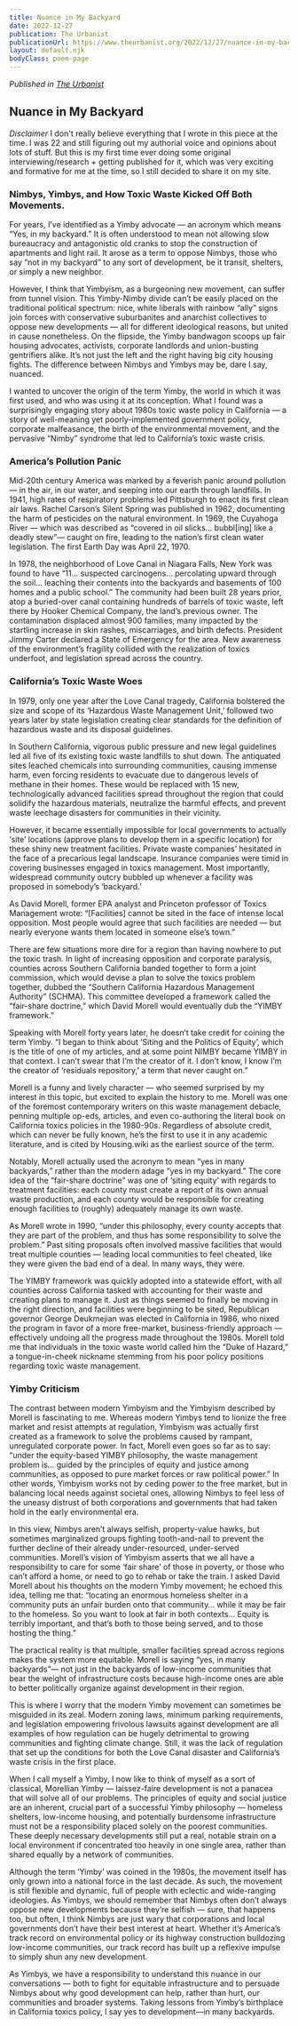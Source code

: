 ```yaml
---
title: Nuance in My Backyard
date: 2022-12-27
publication: The Urbanist
publicationUrl: https://www.theurbanist.org/2022/12/27/nuance-in-my-backyard/
layout: default.njk
bodyClass: poem-page
---
```

*Published in [The Urbanist](https://www.theurbanist.org/2022/12/27/nuance-in-my-backyard)*

## **Nuance in My Backyard** 

<div class="essay-content">

*Disclaimer* I don't really believe everything that I wrote in this piece at the time. I was 22 and still figuring out my authorial voice and opinions about lots of stuff. But this is my first time ever doing some original interviewing/research + getting published for it, which was very exciting and formative for me at the time, so I still decided to share it on my site.

### **Nimbys, Yimbys, and How Toxic Waste Kicked Off Both Movements.**
For years, I’ve identified as a Yimby advocate — an acronym which means “Yes, in my backyard.” It is often understood to mean not allowing slow bureaucracy and antagonistic old cranks to stop the construction of apartments and light rail. It arose as a term to oppose Nimbys, those who say “not in my backyard” to any sort of development, be it transit, shelters, or simply a new neighbor. 

However, I think that Yimbyism, as a burgeoning new movement, can suffer from tunnel vision. This Yimby-Nimby divide can’t be easily placed on the traditional political spectrum: nice, white liberals with rainbow “ally” signs join forces with conservative suburbanites and anarchist collectives to oppose new developments — all for different ideological reasons, but united in cause nonetheless. On the flipside, the Yimby bandwagon scoops up fair housing advocates, activists, corporate landlords and union-busting gentrifiers alike. It’s not just the left and the right having big city housing fights. The difference between Nimbys and Yimbys may be, dare I say, nuanced.

I wanted to uncover the origin of the term Yimby, the world in which it was first used, and who was using it at its conception. What I found was a surprisingly engaging story about 1980s toxic waste policy in California — a story of well-meaning yet poorly-implemented government policy, corporate malfeasance, the birth of the environmental movement, and the pervasive “Nimby” syndrome that led to California’s toxic waste crisis. 

### **America’s Pollution Panic**
Mid-20th century America was marked by a feverish panic around pollution — in the air, in our water, and seeping into our earth through landfills. In 1941, high rates of respiratory problems led Pittsburgh to enact its first clean air laws. Rachel Carson’s Silent Spring was published in 1962, documenting the harm of pesticides on the natural environment. In 1969, the Cuyahoga River — which was described as “covered in oil slicks… bubbl[ing] like a deadly stew”— caught on fire, leading to the nation’s first clean water legislation. The first Earth Day was April 22, 1970. 

In 1978, the neighborhood of Love Canal in Niagara Falls, New York was found to have “11… suspected carcinogens… percolating upward through the soil… leaching their contents into the backyards and basements of 100 homes and a public school.” The community had been built 28 years prior, atop a buried-over canal containing hundreds of barrels of toxic waste, left there by Hooker Chemical Company, the land’s previous owner. The contamination displaced almost 900 families, many impacted by the startling increase in skin rashes, miscarriages, and birth defects. President Jimmy Carter declared a State of Emergency for the area. New awareness of the environment’s fragility collided with the realization of toxics underfoot, and legislation spread across the country.

### **California’s Toxic Waste Woes**
In 1979, only one year after the Love Canal tragedy, California bolstered the size and scope of its ‘Hazardous Waste Management Unit,’ followed two years later by state legislation creating clear standards for the definition of hazardous waste and its disposal guidelines. 

In Southern California, vigorous public pressure and new legal guidelines led all five of its existing toxic waste landfills to shut down. The antiquated sites leached chemicals into surrounding communities, causing immense harm, even forcing residents to evacuate due to dangerous levels of methane in their homes. These would be replaced with 15 new, technologically advanced facilities spread throughout the region that could solidify the hazardous materials, neutralize the harmful effects, and prevent waste leechage disasters for communities in their vicinity. 

However, it became essentially impossible for local governments to actually ‘site’ locations (approve plans to develop them in a specific location) for these shiny new treatment facilities. Private waste companies’ hesitated  in the face of a precarious legal landscape. Insurance companies were timid in covering businesses engaged in toxics management. Most importantly, widespread community outcry bubbled up whenever a facility was proposed in somebody’s ‘backyard.’

As David Morell, former EPA analyst and Princeton professor of Toxics Management wrote: “[Facilities] cannot be sited in the face of intense local opposition. Most people would agree that such facilities are needed — but nearly everyone wants them located in someone else’s town.”

There are few situations more dire for a region than having nowhere to put the toxic trash. In light of increasing opposition and corporate paralysis, counties across Southern California banded together to form a joint commission, which would devise a plan to solve the toxics problem together, dubbed the “Southern California Hazardous Management Authority” (SCHMA). This committee developed a framework called the “fair-share doctrine,” which David Morell would eventually dub the “YIMBY framework.” 

Speaking with Morell forty years later, he doesn’t take credit for coining the term Yimby. “I began to think about ‘Siting and the Politics of Equity’, which is the title of one of my articles, and at some point NIMBY became YIMBY in that context. I can’t swear that I’m the creator of it. I don’t know, I know I’m the creator of ‘residuals repository,’ a term that never caught on.” 

Morell is a funny and lively character — who seemed surprised by my interest in this topic, but excited to explain the history to me. Morell was one of the foremost contemporary writers on this waste management debacle, penning multiple op-eds, articles, and even co-authoring the literal book on California toxics policies in the 1980-90s. Regardless of absolute credit, which can never be fully known, he’s the first to use it in any academic literature, and is cited by Housing.wiki as the earliest source of the term. 

Notably, Morell actually used the acronym to mean “yes in many backyards,” rather than the modern adage “yes in my backyard.” The core idea of the “fair-share doctrine” was one of ‘siting equity’ with regards to treatment facilities: each county must create a report of its own annual waste production, and each county would be responsible for creating enough facilities to (roughly) adequately manage its own waste. 

As Morell wrote in 1990, “under this philosophy, every county accepts that they are part of the problem, and thus has some responsibility to solve the problem.” Past siting proposals often involved massive facilities that would treat multiple counties — leading local communities to feel cheated, like they were given the bad end of a deal. In many ways, they were. 

The YIMBY framework was quickly adopted into a statewide effort, with all counties across California tasked with accounting for their waste and creating plans to manage it. Just as things seemed to finally be moving in the right direction, and facilities were beginning to be sited, Republican governor George Deukmejian was elected in California in 1986, who nixed the program in favor of a more free-market, business-friendly approach — effectively undoing all the progress made throughout the 1980s. Morell told me that individuals in the toxic waste world called him the “Duke of Hazard,” a tongue-in-cheek nickname stemming from his poor policy positions regarding toxic waste management. 

### **Yimby Criticism**
The contrast between modern Yimbyism and the Yimbyism described by Morell is fascinating to me. Whereas modern Yimbys tend to lionize the free market and resist attempts at regulation, Yimbyism was actually first created as a framework to solve the problems caused by rampant, unregulated corporate power. In fact, Morell even goes so far as to say: “under the equity-based YIMBY philosophy, the waste management problem is… guided by the principles of equity and justice among communities, as opposed to pure market forces or raw political power.” In other words, Yimbyism works not by ceding power to the free market, but in balancing local needs against societal ones, allowing Nimbys to feel less of the uneasy distrust of both corporations and governments that had taken hold in the early environmental era. 

In this view, Nimbys aren’t always selfish, property-value hawks, but sometimes marginalized groups fighting tooth-and-nail to prevent the further decline of their already under-resourced, under-served communities. Morell’s vision of Yimbyism asserts that we all have a responsibility to care for some ‘fair share’ of those in poverty, or those who can’t afford a home, or need to go to rehab or take the train. I asked David Morell about his thoughts on the modern Yimby movement; he echoed this idea, telling me that: “locating an enormous homeless shelter in a community puts an unfair burden onto that community… while it may be fair to the homeless. So you want to look at fair in both contexts… Equity is terribly important, and that’s both to those being served, and to those hosting the thing.” 

The practical reality is that multiple, smaller facilities spread across regions makes the system more equitable. Morell is saying “yes, in many backyards”— not just in the backyards of low-income communities that bear the weight of infrastructure costs because high-income ones are able to better politically organize against development in their region. 

This is where I worry that the modern Yimby movement can sometimes be misguided in its zeal. Modern zoning laws, minimum parking requirements, and legislation empowering frivolous lawsuits against development are all examples of how regulation can be hugely detrimental to growing communities and fighting climate change. Still, it was the lack of regulation that set up the conditions for both the Love Canal disaster and California’s waste crisis in the first place. 

When I call myself a Yimby, I now like to think of myself as a sort of classical, Morellian Yimby — laissez-faire development is not a panacea that will solve all of our problems. The principles of equity and social justice are an inherent, crucial part of a successful Yimby philosophy — homeless shelters, low-income housing, and potentially burdensome infrastructure must not be a responsibility placed solely on the poorest communities. These deeply necessary developments still put a real, notable strain on a local environment if concentrated too heavily in one single area, rather than shared equally by a network of communities. 

Although the term ‘Yimby’ was coined in the 1980s, the movement itself has only grown into a national force in the last decade. As such, the movement is still flexible and dynamic, full of people with eclectic and wide-ranging ideologies. As Yimbys, we should remember that Nimbys often don’t always oppose new developments because they’re selfish — sure, that happens too, but often, I think Nimbys are just wary that corporations and local governments don’t have their best interest at heart. Whether it’s America’s track record on environmental policy or its highway construction bulldozing low-income communities, our track record has built up a reflexive impulse to simply shun any new development.

As Yimbys, we have a responsibility to understand this nuance in our conversations — both to fight for equitable infrastructure and to persuade Nimbys about why good development can help, rather than hurt, our communities and broader systems. Taking lessons from Yimby’s birthplace in California toxics policy, I say yes to development—in many backyards. 

</div>

